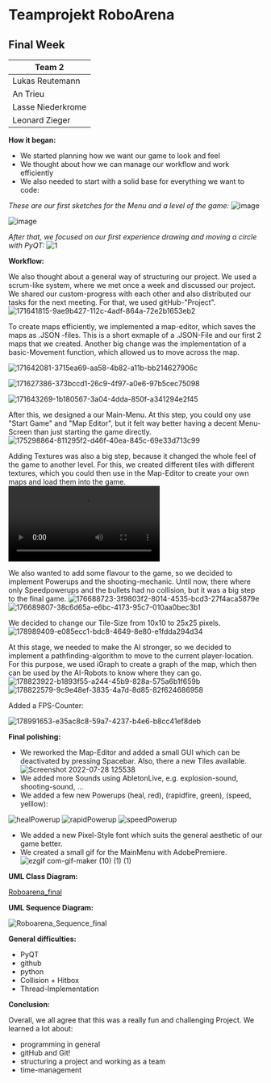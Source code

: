 # Teamprojekt RoboArena
## Final Week

| Team 2 |
| ----------------- |
| Lukas Reutemann   | 
| An Trieu          | 
| Lasse Niederkrome |
| Leonard Zieger    |

**How it began:**
  - We started planning how we want our game to look and feel
  - We thought about how we can manage our workflow and work efficiently
  - We also needed to start with a solid base for everything we want to code:
  
  *These are our first sketches for the Menu and a level of the game:*
  ![image](https://user-images.githubusercontent.com/72664329/181482252-07d7fcf4-9f6c-44cc-a0e5-12ec4e9c491f.png)
  
  ![image](https://user-images.githubusercontent.com/70483582/168475373-8e8e9804-520c-4c74-84a8-61d34c1bd05b.png)
  
  
  
  *After that, we focused on our first experience drawing and moving a circle with PyQT:*
  ![1](https://user-images.githubusercontent.com/72664329/181482500-387cd313-58d2-48cb-85be-eeaaa1528ddf.gif)



**Workflow:**

We also thought about a general way of structuring our project. We used a scrum-like system, where we met once a week and discussed our project. We shared our custom-progress with each other and also distributed our tasks for the next meeting. For that, we used gitHub-"Project". 
![171641815-9ae9b427-112c-4adf-864a-72e2b1653eb2](https://user-images.githubusercontent.com/70483582/181487545-c49738f1-2224-4787-a8af-f70505ea54f8.png)

To create maps efficiently, we implemented a map-editor, which saves the maps as .JSON -files. This is a short exmaple of a .JSON-File and our first 2 maps that we created. Another big change was the implementation of a basic-Movement function, which allowed us to move across the map.

![171642081-3715ea69-aa58-4b82-a11b-bb214627906c](https://user-images.githubusercontent.com/70483582/181487539-e7d6a611-e801-4a2e-8461-9ee53598c06e.png)

![171627386-373bccd1-26c9-4f97-a0e6-97b5cec75098](https://user-images.githubusercontent.com/70483582/181487565-332681ee-62dc-4e02-80ea-1b1615b518cb.png)

![171643269-1b180567-3a04-4dda-850f-a341294e2f45](https://user-images.githubusercontent.com/70483582/181487572-4e7dcfae-0b0d-448d-94da-0af0c98c9ff1.gif)

After this, we designed a our Main-Menu. At this step, you could ony use "Start Game" and "Map Editor", but it felt way better having a decent Menu-Screen than just starting the game directly.
![175298864-811295f2-d46f-40ea-845c-69e33d713c99](https://user-images.githubusercontent.com/70483582/181487585-6b199ff2-e23f-45fd-baf8-520fc4baea37.png)


Adding Textures was also a big step, because it changed the whole feel of the game to another level. For this, we created different tiles with different textures, which you could then use in the Map-Editor to create your own maps and load them into the game.
  <video src="https://user-images.githubusercontent.com/70483582/175304746-e3736f6a-d2d2-4758-b867-1b6c8850c1bb.mp4" controls="controls" style="max-width: 500px;"> </video>
  
 We also wanted to add some flavour to the game, so we decided to implement Powerups and the shooting-mechanic. Until now, there where only Speedpowerups and the bullets had no collision, but it was a big step to the final game. 
![176688723-3f9803f2-8014-4535-bcd3-27f4aca5879e](https://user-images.githubusercontent.com/70483582/181487930-7abf8008-d1b5-407e-bab6-9e7ce4229916.gif)
![176689807-38c6d65a-e6bc-4173-95c7-010aa0bec3b1](https://user-images.githubusercontent.com/70483582/181487945-591474cf-cf8b-4304-9c7b-6d8196d124eb.gif)


We decided to change our Tile-Size from 10x10 to 25x25 pixels.
![178989409-e085ecc1-bdc8-4649-8e80-e1fdda294d34](https://user-images.githubusercontent.com/70483582/181487983-0a3018cc-8ca2-409b-b756-327af9fd049b.png)

At this stage, we needed to make the AI stronger, so we decided to implement a pathfinding-algorithm to move to the current player-location.
For this purpose, we used iGraph to create a graph of the map, which then can be used by the AI-Robots to know where they can go.
![178823922-b1893f55-a244-45b9-828a-575a6b1f659b](https://user-images.githubusercontent.com/70483582/181488003-94162d34-4267-40a1-beb2-59355070656b.png)
![178822579-9c9e48ef-3835-4a7d-8d85-82f624686958](https://user-images.githubusercontent.com/70483582/181488008-12259948-d097-4108-a46b-07663627437f.png)

Added a FPS-Counter:

![178991653-e35ac8c8-59a7-4237-b4e6-b8cc41ef8deb](https://user-images.githubusercontent.com/70483582/181488021-5fea3ee8-5ce2-449f-aee5-c807c7720661.gif)

**Final polishing:**
- We reworked the Map-Editor and added a small GUI which can be deactivated by pressing Spacebar. Also, there a new Tiles available. 
![Screenshot 2022-07-28 125538](https://user-images.githubusercontent.com/70483582/181489187-44fc7d18-90f9-4fc6-ab04-8118c9ae38c4.png)
- We added more Sounds using AbletonLive, e.g. explosion-sound, shooting-sound, ...
- We added a few new Powerups (heal, red), (rapidfire, green), (speed, yelllow): 

![healPowerup](https://user-images.githubusercontent.com/70483582/181506656-7fea4964-897e-48ac-8a46-74160ee829a2.png)
![rapidPowerup](https://user-images.githubusercontent.com/70483582/181506672-bf4c9347-5d8c-4bc1-9ae3-9759c2c82e8f.png)
![speedPowerup](https://user-images.githubusercontent.com/70483582/181506638-e0ce2b2d-ed04-4868-a1cc-d4a07183eb62.png)
- We added a new Pixel-Style font which suits the general aesthetic of our game better.
- We created a small gif for the MainMenu with AdobePremiere.
![ezgif com-gif-maker (10) (1) (1)](https://user-images.githubusercontent.com/70483582/181491411-40e81001-836f-4955-9291-6225603456f3.gif)

**UML Class Diagram:**

[Roboarena_final](https://user-images.githubusercontent.com/70217976/181514217-b1f62328-ccf8-41ec-b3e5-aa0e4cec3135.jpg)

**UML Sequence Diagram:**

![Roboarena_Sequence_final](https://user-images.githubusercontent.com/70217976/181514354-214a8fbf-c04a-43c1-bdda-92f6f4d0ca00.jpg)

**General difficulties:**
- PyQT 
- github
- python
- Collision + Hitbox
- Thread-Implementation


**Conclusion:**

Overall, we all agree that this was a really fun and challenging Project.
We learned a lot about:
-  programming in general
-  gitHub and Git!
-  structuring a project and working as a team 
-  time-management 
